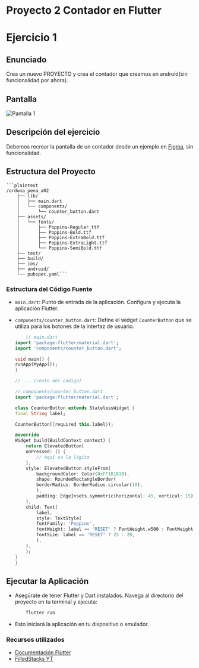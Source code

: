# Proyecto 2 Contador en Flutter

# Ejercicio 1

## Enunciado

Crea un nuevo PROYECTO y crea el contador que creamos en android(sin funcionalidad por ahora).

## Pantalla

![Pantalla 1](https://i.imgur.com/rZg849o.png)

## Descripción del ejercicio

Debemos recrear la pantalla de un contador desde un ejemplo en [Figma](https://www.figma.com/file/81Q9MRTXxY0lega1H7OPwr/EjeciciosAndroid?type=design&mode=design), sin funcionalidad.

## Estructura del Proyecto

    ```plaintext
    /orduna_pena_a02
        ├── lib/
        │   ├── main.dart
        │   └── components/
        │       └── counter_button.dart
        ├── assets/
        │   └── fonts/
        │       ├── Poppins-Regular.ttf
        │       ├── Poppins-Bold.ttf
        │       ├── Poppins-ExtraBold.ttf
        │       ├── Poppins-ExtraLight.ttf
        │       └── Poppins-SemiBold.ttf
        ├── test/
        ├── build/
        ├── ios/
        ├── android/
        └── pubspec.yaml```

### Estructura del Código Fuente

- `main.dart`: Punto de entrada de la aplicación. Configura y ejecuta la aplicación Flutter.
- `components/counter_button.dart`: Define el widget `CounterButton` que se utiliza para los botones de la interfaz de usuario.

    ```dart 
        // main.dart
    import 'package:flutter/material.dart';
    import 'components/counter_button.dart';

    void main() {
    runApp(MyApp());
    }

    // ... (resto del código)

    // components/counter_button.dart
    import 'package:flutter/material.dart';

    class CounterButton extends StatelessWidget {
    final String label;

    CounterButton({required this.label});

    @override
    Widget build(BuildContext context) {
        return ElevatedButton(
        onPressed: () {
            // Aquí va la lógica
        },
        style: ElevatedButton.styleFrom(
            backgroundColor: Color(0xFF1B1B1B),
            shape: RoundedRectangleBorder(
            borderRadius: BorderRadius.circular(18),
            ),
            padding: EdgeInsets.symmetric(horizontal: 45, vertical: 15),
        ),
        child: Text(
            label,
            style: TextStyle(
            fontFamily: 'Poppins',
            fontWeight: label == 'RESET' ? FontWeight.w500 : FontWeight.w700,
            fontSize: label == 'RESET' ? 25 : 28,
            ),
        ),
        );
    }
    }

## Ejecutar la Aplicación

- Asegúrate de tener Flutter y Dart instalados. Navega al directorio del proyecto en tu terminal y ejecuta:

    ```bash 
        flutter run 
- Esto iniciará la aplicación en tu dispositivo o emulador.

### Recursos utilizados
- [Documentación Flutter](https://docs.flutter.dev/)
- [FilledStacks YT](https://www.youtube.com/@FilledStacks/videos)